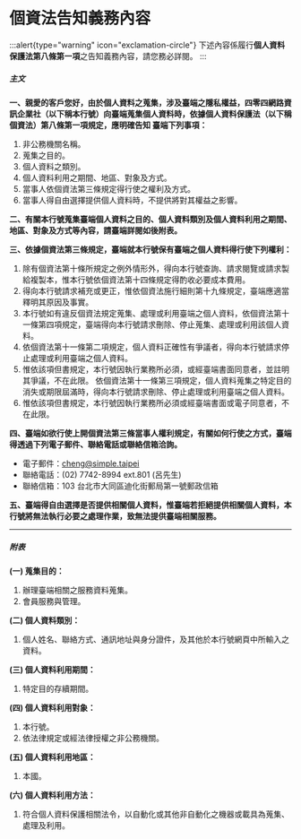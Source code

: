 # 個資法告知義務內容

:::alert{type="warning" icon="exclamation-circle"}
下述內容係履行**個人資料保護法第八條第一項**之告知義務內容，請您務必詳閱。
:::

##### 主文
**一、親愛的客戶您好，由於個人資料之蒐集，涉及臺端之隱私權益，四零四網路資訊企業社（以下稱本行號）向臺端蒐集個人資料時，依據個人資料保護法（以下稱個資法）第八條第一項規定，應明確告知 臺端下列事項：**<br>
1. 非公務機關名稱。
2. 蒐集之目的。
3. 個人資料之類別。
4. 個人資料利用之期間、地區、對象及方式。
5. 當事人依個資法第三條規定得行使之權利及方式。
6. 當事人得自由選擇提供個人資料時，不提供將對其權益之影響。

**二、有關本行號蒐集臺端個人資料之目的、個人資料類別及個人資料利用之期間、地區、對象及方式等內容，請臺端詳閱如後附表。**<br>

**三、依據個資法第三條規定，臺端就本行號保有臺端之個人資料得行使下列權利：**<br>
1. 除有個資法第十條所規定之例外情形外，得向本行號查詢、請求閱覽或請求製給複製本，惟本行號依個資法第十四條規定得酌收必要成本費用。
2. 得向本行號請求補充或更正，惟依個資法施行細則第十九條規定，臺端應適當釋明其原因及事實。
3. 本行號如有違反個資法規定蒐集、處理或利用臺端之個人資料，依個資法第十一條第四項規定，臺端得向本行號請求刪除、停止蒐集、處理或利用該個人資料。
4. 依個資法第十一條第二項規定，個人資料正確性有爭議者，得向本行號請求停止處理或利用臺端之個人資料。
5. 惟依該項但書規定，本行號因執行業務所必須，或經臺端書面同意者，並註明其爭議，不在此限。 依個資法第十一條第三項規定，個人資料蒐集之特定目的消失或期限屆滿時，得向本行號請求刪除、停止處理或利用臺端之個人資料。
7. 惟依該項但書規定，本行號因執行業務所必須或經臺端書面或電子同意者，不在此限。

**四、臺端如欲行使上開個資法第三條當事人權利規定，有關如何行使之方式，臺端得透過下列電子郵件、聯絡電話或聯絡信箱洽詢。**<br>
- 電子郵件：cheng@simple.taipei
- 聯絡電話：(02) 7742-8994 ext.801 (呂先生)
- 聯絡信箱：103 台北市大同區迪化街郵局第一號郵政信箱

**五、臺端得自由選擇是否提供相關個人資料，惟臺端若拒絕提供相關個人資料，本行號將無法執行必要之處理作業，致無法提供臺端相關服務。**<br>

***
##### 附表
**(一) 蒐集目的：**
1. 辦理臺端相關之服務資料蒐集。
2. 會員服務與管理。

**(二) 個人資料類別：**
1. 個人姓名、聯絡方式、通訊地址與身分證件，及其他於本行號網頁中所輸入之資料。

**(三) 個人資料利用期間：**
1. 特定目的存續期間。

**(四) 個人資料利用對象：**
1. 本行號。
2. 依法律規定或經法律授權之非公務機關。

**(五) 個人資料利用地區：**  
1. 本國。

**(六) 個人資料利用方法：**
1. 符合個人資料保護相關法令，以自動化或其他非自動化之機器或載具為蒐集、處理及利用。
